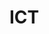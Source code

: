 # ICT

<html>
  <title>NASE WEBOVECKA<title>
  <h1>WEBOVECKA</h1>
  <p>
  AHOJ
  </p>
  <!-- https://docs.github.com/en/pages/getting-started-with-github-pages/creating-a-github-pages-site -->
</html>

